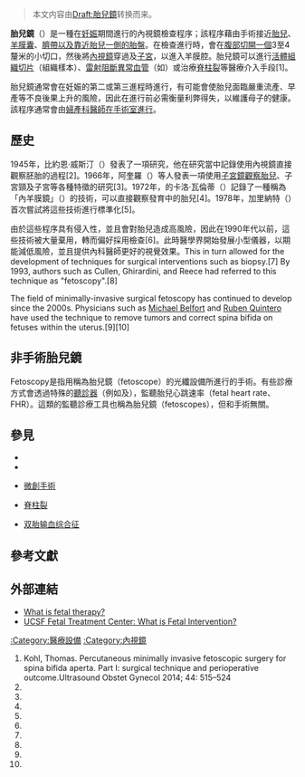 > 本文内容由[Draft:胎兒鏡](https://zh.wikipedia.org/wiki/Draft:胎兒鏡)转换而来。


**胎兒鏡**（）是一種在[妊娠](../Page/妊娠.md "wikilink")期間進行的內視鏡檢查程序；該程序藉由手術接近[胎兒](https://zh.wikipedia.org/wiki/胎兒 "wikilink")、[羊膜囊](https://zh.wikipedia.org/wiki/羊膜囊 "wikilink")、[臍帶以及靠近胎兒一側的](https://zh.wikipedia.org/wiki/臍帶 "wikilink")[胎盤](../Page/胎盤.md "wikilink")。在檢查進行時，會在[腹部切開一個](https://zh.wikipedia.org/wiki/腹部 "wikilink")3至4釐米的小切口，然後將[內視鏡](../Page/內視鏡.md "wikilink")穿過及[子宮](https://zh.wikipedia.org/wiki/子宮 "wikilink")，以進入羊膜腔。胎兒鏡可以進行[活體組織切片](../Page/活體組織切片.md "wikilink")（組織樣本）、[雷射阻斷異常血管](https://zh.wikipedia.org/wiki/雷射 "wikilink")（如）或治療[脊柱裂](../Page/脊柱裂.md "wikilink")等醫療介入手段\[1\]。

胎兒鏡通常會在妊娠的第二或第三進程時進行，有可能會使胎兒面臨嚴重流產、早產等不良後果上升的風險，因此在進行前必需衡量利弊得失，以維護母子的健康。該程序通常會由[婦產科醫師在](../Page/婦產科學.md "wikilink")[手術室進行](https://zh.wikipedia.org/wiki/手術室 "wikilink")。

## 歷史

1945年，比約恩·威斯汀（）發表了一項研究，他在研究當中記錄使用內視鏡直接觀察胚胎的過程\[2\]。1966年，阿奎羅（）等人發表一項使用[子宮鏡觀察胎兒](https://zh.wikipedia.org/wiki/子宮鏡 "wikilink")、子宮頸及子宮等各種特徵的研究\[3\]。1972年，的卡洛·瓦倫蒂（）記錄了一種稱為「內羊膜鏡」（）的技術，可以直接觀察發育中的胎兒\[4\]。1978年，加里納特（）首次嘗試將這些技術進行標準化\[5\]。

由於這些程序具有侵入性，並且會對胎兒造成高風險，因此在1990年代以前，這些技術被大量棄用，轉而偏好採用檢查\[6\]。此時醫學界開始發展小型儀器，以期能減低風險，並且提供內科醫師更好的視覺效果。This in turn allowed for the development of techniques for surgical interventions such as biopsy.\[7\] By 1993, authors such as Cullen, Ghirardini, and Reece had referred to this technique as "fetoscopy".\[8\]

The field of minimally-invasive surgical fetoscopy has continued to develop since the 2000s. Physicians such as [Michael Belfort](https://zh.wikipedia.org/wiki/Michael_Belfort "wikilink") and [Ruben Quintero](https://zh.wikipedia.org/wiki/Ruben_Quintero "wikilink") have used the technique to remove tumors and correct spina bifida on fetuses within the uterus.\[9\]\[10\]

## 非手術胎兒鏡

Fetoscopy是指用稱為胎兒鏡（fetoscope）的光纖設備所進行的手術。有些診療方式會透過特殊的[聽診器](../Page/聽診器.md "wikilink")（例如及），監聽胎兒心跳速率（fetal heart rate、FHR）。這類的監聽診療工具也稱為胎兒鏡（fetoscopes），但和手術無關。

## 參見

  -
  -
  - [微創手術](../Page/微創手術.md "wikilink")

  - [脊柱裂](../Page/脊柱裂.md "wikilink")

  - [双胎输血综合征](../Page/双胎输血综合征.md "wikilink")

## 參考文獻

## 外部連結

  - [What is fetal therapy?](http://www.naftnet.org/WhatisFetalTherapy/tabid/66/Default.aspx)
  - [UCSF Fetal Treatment Center: What is Fetal Intervention?](http://fetus.ucsfmedicalcenter.org/our_team/fetal_intervention.asp)

[:Category:醫療設備](https://zh.wikipedia.org/wiki/Category:醫療設備 "wikilink") [:Category:內視鏡](https://zh.wikipedia.org/wiki/Category:內視鏡 "wikilink")

1.  Kohl, Thomas. Percutaneous minimally invasive fetoscopic surgery for spina bifida aperta. Part I: surgical technique and perioperative outcome.Ultrasound Obstet Gynecol 2014; 44: 515–524
2.
3.
4.
5.
6.
7.
8.
9.
10.